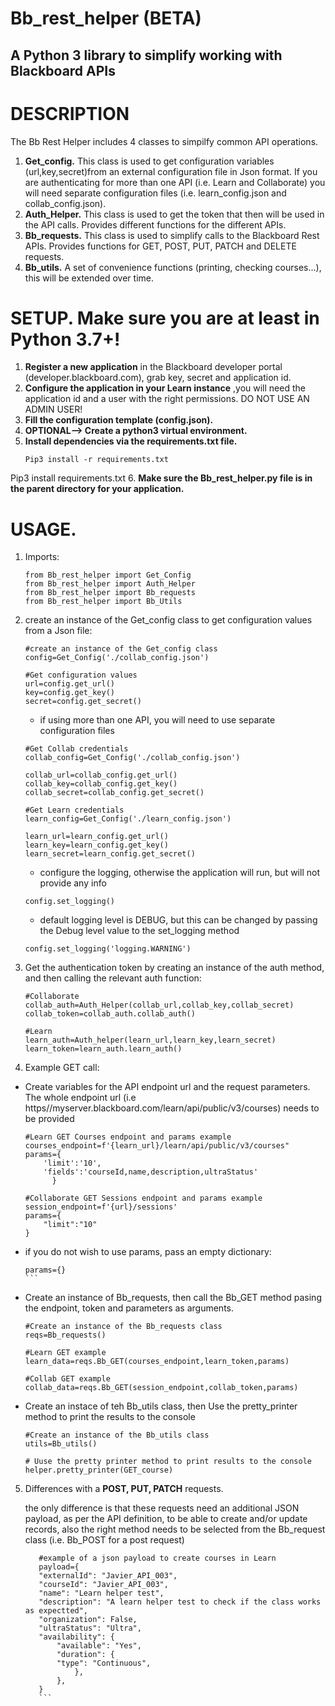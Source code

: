 # Bb_rest_helper (BETA)
## A Python 3 library to simplify working with Blackboard APIs

# DESCRIPTION

The Bb Rest Helper includes 4 classes to simpilfy common API operations.

1. **Get_config.** This class is used to get configuration variables (url,key,secret)from an external configuration file in Json format. If you are             authenticating for more than one API (i.e. Learn and Collaborate) you will need separate configuration files (i.e. learn_config.json and collab_config.json).
2. **Auth_Helper.** This class is used to get the token that then will be used in the API calls. Provides different functions for the different APIs.
3. **Bb_requests.** This class is used to simplify calls to the Blackboard Rest APIs. Provides functions for GET, POST, PUT, PATCH and DELETE requests.
4. **Bb_utils.** A set of convenience functions (printing, checking courses...), this will be extended over time.

# SETUP. Make sure you are at least in Python 3.7+!

1. **Register a new application** in the Blackboard developer portal (developer.blackboard.com), grab key, secret and application id.
2. **Configure the application in your Learn instance** ,you will need the application id and a user with the right permissions. DO NOT USE AN ADMIN USER!
3. **Fill the configuration template (config.json).**
4. **OPTIONAL--> Create a python3 virtual environment.**
5. **Install dependencies via the requirements.txt file.**
    ```
    Pip3 install -r requirements.txt
    ```
Pip3 install requirements.txt
6. **Make sure the Bb_rest_helper.py file is in the parent directory for your application.**

# USAGE.

1. Imports:
    ```
    from Bb_rest_helper import Get_Config
    from Bb_rest_helper import Auth_Helper
    from Bb_rest_helper import Bb_requests
    from Bb_rest_helper import Bb_Utils
    ```
2. create an instance of the Get_config class to get configuration values from a Json file: 
    ```
    #create an instance of the Get_config class
    config=Get_Config('./collab_config.json')

    #Get configuration values
    url=config.get_url()
    key=config.get_key()
    secret=config.get_secret()
    ```
    * if using more than one API, you will need to use separate configuration files
    ```
    #Get Collab credentials
    collab_config=Get_Config('./collab_config.json')
    
    collab_url=collab_config.get_url()
    collab_key=collab_config.get_key()
    collab_secret=collab_config.get_secret()
    
    #Get Learn credentials
    learn_config=Get_Config('./learn_config.json')
    
    learn_url=learn_config.get_url()
    learn_key=learn_config.get_key()
    learn_secret=learn_config.get_secret()
    ```
    * configure the logging, otherwise the application will run, but will not provide any info
    ```
    config.set_logging()
    ````
    * default logging level is DEBUG, but this can be changed by passing the Debug level value to the set_logging method
    ```
    config.set_logging('logging.WARNING')
    ```
3. Get the authentication token by creating an instance of the auth method, and then calling the relevant auth function:
    ```
    #Collaborate
    collab_auth=Auth_Helper(collab_url,collab_key,collab_secret)
    collab_token=collab_auth.collab_auth()
    
    #Learn
    learn_auth=Auth_helper(learn_url,learn_key,learn_secret)
    learn_token=learn_auth.learn_auth()
    ```
4. Example GET call:

* Create variables for the API endpoint url and the request parameters. The whole endpoint url (i.e https//myserver.blackboard.com/learn/api/public/v3/courses)     needs to be provided  
    ```
    #Learn GET Courses endpoint and params example
    courses_endpoint=f'{learn_url}/learn/api/public/v3/courses"
    params={
        'limit':'10',
        'fields':'courseId,name,description,ultraStatus'
          }
          
    #Collaborate GET Sessions endpoint and params example
    session_endpoint=f'{url}/sessions'
    params={
        "limit":"10"
    }
     ```   
* if you do not wish to use params, pass an empty dictionary:
    ````
    params={}
    ```
* Create an instance of Bb_requests, then call the Bb_GET method pasing the endpoint, token and parameters as arguments.
    ```
    #Create an instance of the Bb_requests class
    reqs=Bb_requests()
    
    #Learn GET example
    learn_data=reqs.Bb_GET(courses_endpoint,learn_token,params)
    
    #Collab GET example
    collab_data=reqs.Bb_GET(session_endpoint,collab_token,params)
    ```
* Create an instace of teh Bb_utils class, then Use the pretty_printer method to print the  results to the console
    ```
    #Create an instance of the Bb_utils class
    utils=Bb_utils()
    
    # Uuse the pretty printer method to print results to the console
    helper.pretty_printer(GET_course)
    ```
5. Differences with a **POST, PUT, PATCH** requests.

    the only difference is that these requests need an additional JSON payload, as per the API definition, to be able to create and/or update records, also the       right method needs to be selected from the Bb_request class (i.e. Bb_POST for a post request)
     ```
        #example of a json payload to create courses in Learn
        payload={
        "externalId": "Javier_API_003",
        "courseId": "Javier_API_003",
        "name": "Learn helper test",
        "description": "A learn helper test to check if the class works as expectted",
        "organization": False,
        "ultraStatus": "Ultra",
        "availability": {
            "available": "Yes",
            "duration": {
            "type": "Continuous",
                },
            },
        }
        ```
    
    
